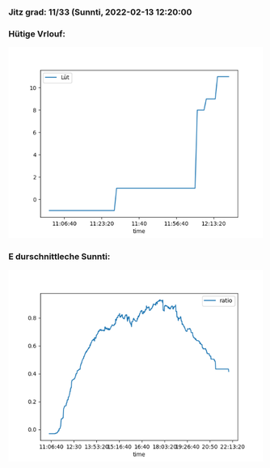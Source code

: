 ### Jitz grad: 11/33 (Sunnti, 2022-02-13 12:20:00

### Hütige Vrlouf:
![Graph](Today.png)

### E durschnittleche Sunnti:
![Graph](Sunnti.png)